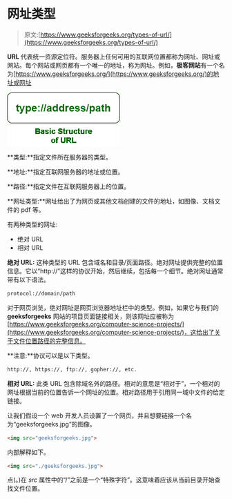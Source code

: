 # 网址类型

> 原文:[https://www.geeksforgeeks.org/types-of-url/](https://www.geeksforgeeks.org/types-of-url/)

**URL** 代表统一资源定位符。服务器上任何可用的互联网位置都称为网址、网址或网站。每个网站或网页都有一个唯一的地址，称为网址。例如，**极客网站**有一个名为[https://www.geeksforgeeks.org/](https://www.geeksforgeeks.org/)的地址或网址

![](img/5fecbee424878a40313e684d8b8252fc.png)

**类型:**指定文件所在服务器的类型。

**地址:**指定互联网服务器的地址或位置。

**路径:**指定文件在互联网服务器上的位置。

**网址类型:**网址给出了为网页或其他文档创建的文件的地址，如图像、文档文件的 pdf 等。

有两种类型的网址:

*   绝对 URL
*   相对 URL

**绝对 URL:** 这种类型的 URL 包含域名和目录/页面路径。绝对网址提供完整的位置信息。它以“http://”这样的协议开始，然后继续，包括每一个细节。绝对网址通常带有以下语法。

```html
protocol://domain/path
```

对于网页浏览，绝对网址是网页浏览器地址栏中的类型。例如，如果它与我们的 **geeksforgeeks** 网站的项目页面链接相关，则该网址应被称为[https://www.geeksforgeeks.org/computer-science-projects/](https://www.geeksforgeeks.org/computer-science-projects/)，这给出了关于文件位置路径的完整信息。

**注意:**协议可以是以下类型。

```html
http://, https://, ftp://, gopher://, etc.
```

**相对 URL:** 此类 URL 包含除域名外的路径。相对的意思是“相对于”，一个相对的网址根据当前的位置告诉一个网址的位置。相对路径用于引用同一域中文件的给定链接。

让我们假设一个 web 开发人员设置了一个网页，并且想要链接一个名为“geeksforgeeks.jpg”的图像。

```html
<img src="geeksforgeeks.jpg">
```

内部解释如下。

```html
<img src="./geeksforgeeks.jpg">
```

点(。)在 *src* 属性中的“/”之前是一个“特殊字符”。这意味着应该从当前目录开始查找文件位置。